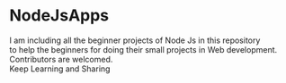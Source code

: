 # NodeJsApps
I am including all the beginner projects of Node Js in this repository <br>
to help the beginners for doing their small projects in Web development.<br>
Contributors are welcomed.<br>
Keep Learning and Sharing 
